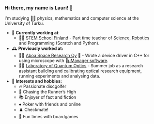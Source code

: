 ### Hi there, my name is Lauri! 👋

I'm studying :student: physics, mathematics and computer science at the University of Turku.

- :briefcase: **Currently working at**: 
  - :man_teacher: <a href="https://www.stemschoolfinland.com/">STEM School Finland</a> - Part time teacher of Science, Robotics and Programming (Scratch and Python).
- :mantelpiece_clock: **Previously worked at:**
  - :man_technologist: <a href="https://asro.fi/">Aboa Space Research Oy</a> :rocket: - Wrote a device driver in C++ for using microscope with :microscope:<a href="https://micro-manager.org/">µManager software</a>.
  - :man_scientist: <a href="https://www.utu.fi/en/university/faculty-of-science/physics-and-astronomy/research"> Laboratory of Quantum Optics</a> - Summer job as a research assistant building and calibrating optical research equipment, running experiments and analysing data.
- :seedling: **Interests and hobbies:**
  - :fire: Passionate discgolfer
  - :runner: Chasing the Runner’s High
  - :books: Enjoyer of fact and fiction
  - :spades: Poker with friends and online
  - :chess_pawn: Checkmate!
  - :game_die: Fun times with boardgames
<!-- - :mailbox: **How to reach me:** -->
